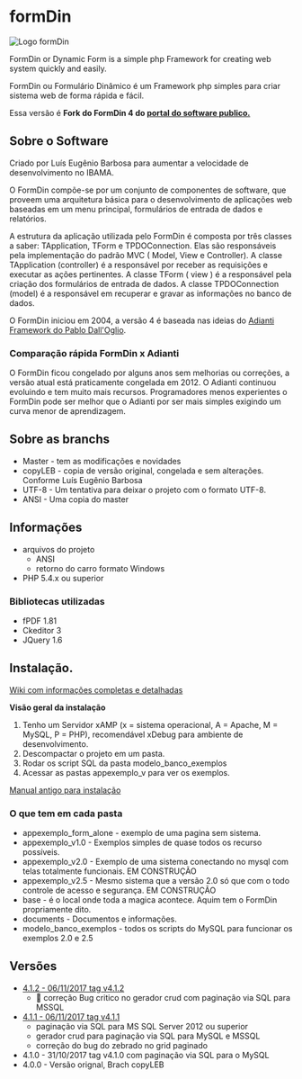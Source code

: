 # formDin

![Logo formDin](https://raw.githubusercontent.com/bjverde/formDin/master/base/imagens/formdin_logo.png)

FormDin or Dynamic Form is a simple php Framework for creating web system quickly and easily.

FormDin ou Formulário Dinâmico é um Framework php simples para criar sistema web de forma rápida e fácil.

Essa versão é **Fork do FormDin 4 do [portal do software publico.](https://softwarepublico.gov.br/social/formdin)**


## Sobre o Software

Criado por Luís Eugênio Barbosa para aumentar a velocidade de desenvolvimento no IBAMA.

O FormDin compõe-se por um conjunto de componentes de software, que proveem uma arquitetura básica para o desenvolvimento de aplicações web baseadas em um menu principal, formulários de entrada de dados e relatórios. 

A estrutura da aplicação utilizada pelo FormDin é composta por três classes a saber: TApplication, TForm e TPDOConnection. Elas são responsáveis pela implementação do padrão MVC ( Model, View e Controller). A classe TApplication (controller) é a responsável por receber as requisições e executar as ações pertinentes. A classe TForm ( view ) é a responsável pela criação dos formulários de entrada de dados. A classe TPDOConnection (model) é a responsável em recuperar e gravar as informações no banco de dados.

O FormDin iniciou em 2004, a versão 4 é baseada nas ideias do [Adianti Framework do Pablo Dall'Oglio](http://www.adianti.com.br/framework-library). 

### Comparação rápida FormDin x Adianti

O FormDin ficou congelado por alguns anos sem melhorias ou correções, a versão atual está praticamente congelada em 2012. O Adianti continuou evoluindo e tem muito mais recursos. Programadores menos experientes o FormDin pode ser melhor que o Adianti por ser mais simples exigindo um curva menor de aprendizagem.


## Sobre as branchs
* Master - tem as modificações e novidades
* copyLEB - copia de versão original, congelada e sem alterações. Conforme Luís Eugênio Barbosa
* UTF-8 - Um tentativa para deixar o projeto com o formato UTF-8. 
* ANSI - Uma copia do master

## Informações

* arquivos do projeto
    * ANSI
    * retorno do carro formato Windows
* PHP 5.4.x ou superior

### Bibliotecas utilizadas
* fPDF 1.81
* Ckeditor 3
* JQuery 1.6

## Instalação.

[Wiki com informações completas e detalhadas](https://github.com/bjverde/formDin/wiki)

**Visão geral da instalação**
1. Tenho um Servidor xAMP (x = sistema operacional, A = Apache, M = MySQL, P = PHP), recomendável xDebug para ambiente de desenvolvimento.
2. Descompactar o projeto em um pasta.
3. Rodar os script SQL da pasta modelo_banco_exemplos
4. Acessar as pastas appexemplo_v para ver os exemplos.

[Manual antigo para instalação](https://github.com/bjverde/formDin/blob/master/documents/Manual_Instalacao_FormDin.pdf)

### O que tem em cada pasta
* appexemplo_form_alone - exemplo de uma pagina sem sistema.
* appexemplo_v1.0 - Exemplos simples de quase todos os recurso possíveis.
* appexemplo_v2.0 - Exemplo de uma sistema conectando no mysql com telas totalmente funcionais. EM CONSTRUÇÃO
* appexemplo_v2.5 - Mesmo sistema que a versão 2.0 só que com o todo controle de acesso e segurança. EM CONSTRUÇÃO
* base - é o local onde toda a magica acontece. Aquim tem o FormDin propriamente dito.
* documents - Documentos e informações.
* modelo_banco_exemplos - todos os scripts do MySQL para funcionar os exemplos 2.0 e 2.5

## Versões
* [4.1.2 - 06/11/2017 tag v4.1.2](https://github.com/bjverde/formDin/releases/tag/v4.1.2)
   * :bug: correção Bug critico no gerador crud com paginação via SQL para MSSQL
* [4.1.1 - 06/11/2017 tag v4.1.1](https://github.com/bjverde/formDin/releases/tag/v4.1.1)
   * paginação via SQL para MS SQL Server 2012 ou superior
   * gerador crud para paginação via SQL para MySQL e MSSQL
   * correção do bug do zebrado no grid paginado
* 4.1.0 - 31/10/2017 tag v4.1.0 com paginação via SQL para o MySQL
* 4.0.0 - Versão orignal, Brach copyLEB 
